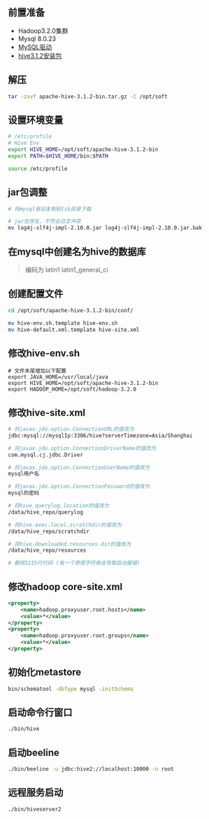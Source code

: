 ## 前置准备

- Hadoop3.2.0集群
- Mysql 8.0.23
- [MySQL驱动](https://repo1.maven.org/maven2/mysql/mysql-connector-java/8.0.23/mysql-connector-java-8.0.23.jar)
- [hive3.1.2安装包](https://archive.apache.org/dist/hive/hive-3.1.2/apache-hive-3.1.2-bin.tar.gz)



## 解压

```bash
tar -zxvf apache-hive-3.1.2-bin.tar.gz -C /opt/soft
```



## 设置环境变量

```bash
# /etc/profile
# Hive Env
export HIVE_HOME=/opt/soft/apache-hive-3.1.2-bin
export PATH=$HIVE_HOME/bin:$PATH

source /etc/profile
```



## jar包调整

```bash
# 将mysql驱动复制到lib目录下载

# jar包改名，不然会日志冲突
mv log4j-slf4j-impl-2.10.0.jar log4j-slf4j-impl-2.10.0.jar.bak
```



## 在mysql中创建名为hive的数据库

> 编码为 latin1 latin1_general_ci



## 创建配置文件

```bash
cd /opt/soft/apache-hive-3.1.2-bin/conf/

mv hive-env.sh.template hive-env.sh
mv hive-default.xml.template hive-site.xml
```



## 修改hive-env.sh

```
# 文件末尾增加以下配置
export JAVA_HOME=/usr/local/java
export HIVE_HOME=/opt/soft/apache-hive-3.1.2-bin
export HADOOP_HOME=/opt/soft/hadoop-3.2.0
```



## 修改hive-site.xml

```bash
# 将javax.jdo.option.ConnectionURL的值改为
jdbc:mysql://mysqlIp:3306/hive?serverTimezone=Asia/Shanghai

# 将javax.jdo.option.ConnectionDriverName的值改为
com.mysql.cj.jdbc.Driver

# 将javax.jdo.option.ConnectionUserName的值改为
mysql用户名

# 将javax.jdo.option.ConnectionPassword的值改为
mysql的密码

# 将hive.querylog.location的值改为
/data/hive_repo/querylog

# 将hive.exec.local.scratchdir的值改为
/data/hive_repo/scratchdir

# 将hive.downloaded.resources.dir的值改为
/data/hive_repo/resources

# 删除3215行代码 (有一个奇怪字符串会导致启动报错)
```



## 修改hadoop core-site.xml

```xml
<property>
    <name>hadoop.proxyuser.root.hosts</name>
    <value>*</value>
</property>
<property>
    <name>hadoop.proxyuser.root.groups</name>
    <value>*</value>
</property>
```



## 初始化metastore

```bash
bin/schematool -dbType mysql -initSchema
```



## 	启动命令行窗口

```bash
./bin/hive
```



## 启动beeline

```bash
./bin/beeline -u jdbc:hive2://localhost:10000 -n root
```



## 远程服务启动

```bash
./bin/hiveserver2
```

